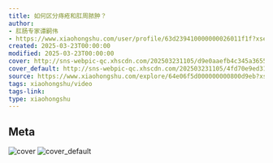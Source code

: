 ```yaml
---
title: 如何区分痔疮和肛周脓肿？
author:
- 肛肠专家谭嗣伟
- https://www.xiaohongshu.com/user/profile/63d239410000000026011f1f?xsec_token=undefined
created: 2025-03-23T00:00:00
modified: 2025-03-23T00:00:00
cover: http://sns-webpic-qc.xhscdn.com/202503231105/d9e0aaefb4c345a36550783d491da410/spectrum/1040g0k030nurqp781o005oui750pi7oved220e0!nc_n_webp_prv_1
cover_default: http://sns-webpic-qc.xhscdn.com/202503231105/4fd70e9ed31155dc263f4a517a78c43f/spectrum/1040g0k030nurqp781o005oui750pi7oved220e0!nc_n_webp_mw_1
source: https://www.xiaohongshu.com/explore/64e06f5d000000000800d9eb?xsec_token=ABQC6D1iMftFPeAKLwWdRivZ9-FoiTantFokkOG-9JCG0=
tags: xiaohongshu/video
tags-link:
type: xiaohongshu
---
```


## Meta

![cover](http://sns-webpic-qc.xhscdn.com/202503231105/d9e0aaefb4c345a36550783d491da410/spectrum/1040g0k030nurqp781o005oui750pi7oved220e0!nc_n_webp_prv_1)
![cover_default](http://sns-webpic-qc.xhscdn.com/202503231105/4fd70e9ed31155dc263f4a517a78c43f/spectrum/1040g0k030nurqp781o005oui750pi7oved220e0!nc_n_webp_mw_1)
